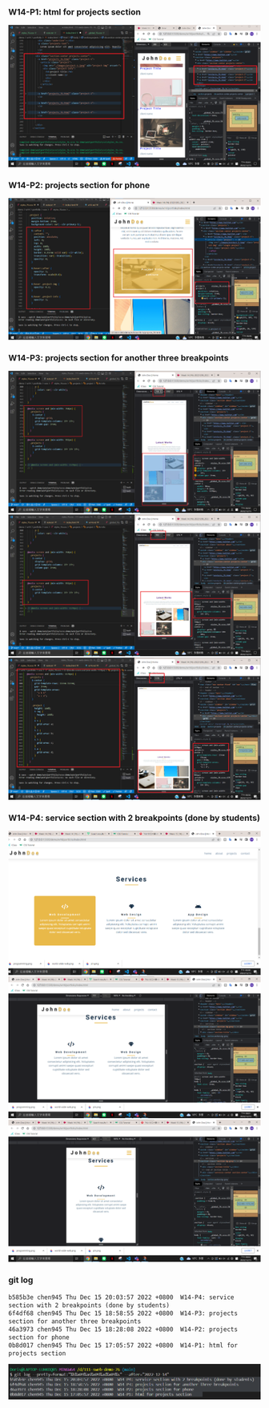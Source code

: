 ### W14-P1: html for projects section
![](./p1.png)

### W14-P2: projects section for phone
![](./p2.png)

### W14-P3: projects section for another three breakpoints
![](./p3-1.png)
![](./p3-2.png)
![](./p3-3.png)

### W14-P4: service section with 2 breakpoints (done by students)

![](./p4.png)
![](./p4-2.png)
![](./p4-3.png)


### git log
```
b585b3e chen945 Thu Dec 15 20:03:57 2022 +0800  W14-P4: service section with 2 breakpoints (done by students)
6f4df68 chen945 Thu Dec 15 18:58:55 2022 +0800  W14-P3: projects section for another three breakpoints
46a3973 chen945 Thu Dec 15 18:28:08 2022 +0800  W14-P2: projects section for phone
0b8d017 chen945 Thu Dec 15 17:05:57 2022 +0800  W14-P1: html for projects section

```
![](./log.png)